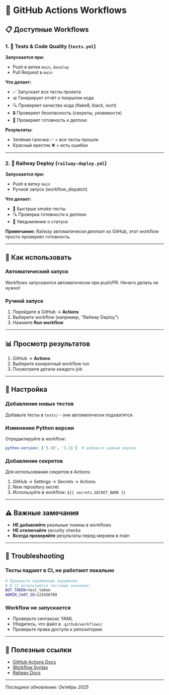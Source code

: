 # 🤖 GitHub Actions Workflows

## 📋 Доступные Workflows

### 1. 🧪 Tests & Code Quality (`tests.yml`)

**Запускается при:**
- Push в ветки `main`, `develop`
- Pull Request в `main`

**Что делает:**
- ✅ Запускает все тесты проекта
- 📊 Генерирует отчёт о покрытии кода
- 🔍 Проверяет качество кода (flake8, black, isort)
- 🔒 Проверяет безопасность (секреты, уязвимости)
- 🚀 Проверяет готовность к деплою

**Результаты:**
- Зелёная галочка ✅ = все тесты прошли
- Красный крестик ❌ = есть ошибки

---

### 2. 🚂 Railway Deploy (`railway-deploy.yml`)

**Запускается при:**
- Push в ветку `main`
- Ручной запуск (workflow_dispatch)

**Что делает:**
- 🧪 Быстрые smoke-тесты
- 🔍 Проверка готовности к деплою
- 📢 Уведомление о статусе

**Примечание:** Railway автоматически деплоит из GitHub, этот workflow просто проверяет готовность.

---

## 🚀 Как использовать

### Автоматический запуск

Workflows запускаются автоматически при push/PR. Ничего делать не нужно!

### Ручной запуск

1. Перейдите в GitHub → **Actions**
2. Выберите workflow (например, "Railway Deploy")
3. Нажмите **Run workflow**

---

## 📊 Просмотр результатов

1. GitHub → **Actions**
2. Выберите конкретный workflow run
3. Посмотрите детали каждого job

---

## 🔧 Настройка

### Добавление новых тестов

Добавьте тесты в `tests/` - они автоматически подхватятся.

### Изменение Python версии

Отредактируйте в workflow:
```yaml
python-version: ['3.10', '3.11']  # добавьте нужные версии
```

### Добавление секретов

Для использования секретов в Actions:
1. GitHub → Settings → Secrets → Actions
2. New repository secret
3. Используйте в workflow: `${{ secrets.SECRET_NAME }}`

---

## ⚠️ Важные замечания

- **НЕ добавляйте** реальные токены в workflows
- **НЕ отключайте** security checks
- **Всегда проверяйте** результаты перед мержем в main

---

## 🐛 Troubleshooting

### Тесты падают в CI, но работают локально

```bash
# Проверьте переменные окружения
# В CI используются тестовые значения:
BOT_TOKEN=test_token
ADMIN_CHAT_ID=123456789
```

### Workflow не запускается

- Проверьте синтаксис YAML
- Убедитесь, что файл в `.github/workflows/`
- Проверьте права доступа к репозиторию

---

## 📖 Полезные ссылки

- [GitHub Actions Docs](https://docs.github.com/en/actions)
- [Workflow Syntax](https://docs.github.com/en/actions/reference/workflow-syntax-for-github-actions)
- [Railway Docs](https://docs.railway.app)

---

*Последнее обновление: Октябрь 2025*

